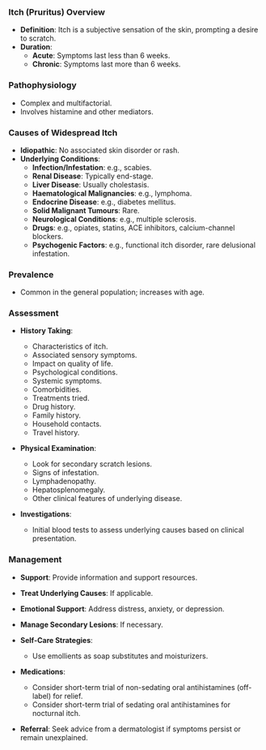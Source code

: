 ### Itch (Pruritus) Overview

- **Definition**: Itch is a subjective sensation of the skin, prompting a desire to scratch. 
- **Duration**:
  - **Acute**: Symptoms last less than 6 weeks.
  - **Chronic**: Symptoms last more than 6 weeks.

### Pathophysiology
- Complex and multifactorial.
- Involves histamine and other mediators.

### Causes of Widespread Itch
- **Idiopathic**: No associated skin disorder or rash.
- **Underlying Conditions**:
  - **Infection/Infestation**: e.g., scabies.
  - **Renal Disease**: Typically end-stage.
  - **Liver Disease**: Usually cholestasis.
  - **Haematological Malignancies**: e.g., lymphoma.
  - **Endocrine Disease**: e.g., diabetes mellitus.
  - **Solid Malignant Tumours**: Rare.
  - **Neurological Conditions**: e.g., multiple sclerosis.
  - **Drugs**: e.g., opiates, statins, ACE inhibitors, calcium-channel blockers.
  - **Psychogenic Factors**: e.g., functional itch disorder, rare delusional infestation.

### Prevalence
- Common in the general population; increases with age.

### Assessment
- **History Taking**:
  - Characteristics of itch.
  - Associated sensory symptoms.
  - Impact on quality of life.
  - Psychological conditions.
  - Systemic symptoms.
  - Comorbidities.
  - Treatments tried.
  - Drug history.
  - Family history.
  - Household contacts.
  - Travel history.
  
- **Physical Examination**:
  - Look for secondary scratch lesions.
  - Signs of infestation.
  - Lymphadenopathy.
  - Hepatosplenomegaly.
  - Other clinical features of underlying disease.

- **Investigations**:
  - Initial blood tests to assess underlying causes based on clinical presentation.

### Management
- **Support**: Provide information and support resources.
- **Treat Underlying Causes**: If applicable.
- **Emotional Support**: Address distress, anxiety, or depression.
- **Manage Secondary Lesions**: If necessary.
- **Self-Care Strategies**:
  - Use emollients as soap substitutes and moisturizers.
  
- **Medications**:
  - Consider short-term trial of non-sedating oral antihistamines (off-label) for relief.
  - Consider short-term trial of sedating oral antihistamines for nocturnal itch.

- **Referral**: Seek advice from a dermatologist if symptoms persist or remain unexplained.